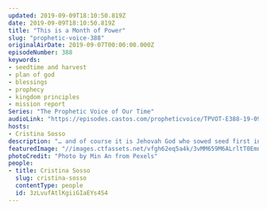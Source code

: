 ```yaml
---
updated: 2019-09-09T18:10:50.819Z
date: 2019-09-09T18:10:50.819Z
title: "This is a Month of Power"
slug: "prophetic-voice-388"
originalAirDate: 2019-09-07T00:00:00.000Z
episodeNumber: 388
keywords:
- seedtime and harvest
- plan of god
- blessings
- prophecy
- kingdom principles
- mission report
Series: "The Prophetic Voice of Our Time"
audioLink: "https://episodes.castos.com/propheticvoice/TPVOT-E388-19-09-07-08-This-is-a-Month-of-Power.mp3"
hosts:
- Cristina Sosso
description: "… and of course it is Jehovah God who sowed seed first in John chapter 3 verse 16. For God so loved the world that He gave His only begotten Son, that whoever believes in Him shall not perish but have everlasting life. He sowed, God sowed and planted. God gave, and we are partakers of the divine nature of God. So when the Lord had me release that this month... is a month of power, my heart jumped...\n\n"
featuredImage: "//images.ctfassets.net/vfgh62eq5a4k/3vMM659M6ALrltT0Emnbn6/5c5f73eb4433193505e04b211e7a5e1d/man-person-1088063.jpg"
photoCredit: "Photo by Min An from Pexels"
people:
- title: Cristina Sosso
  slug: cristina-sosso
  contentType: people
  id: 3zLvufAtlKgiiGIaEYs4S4
---
```

